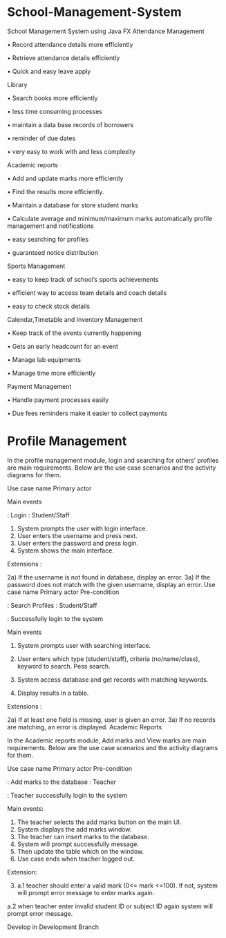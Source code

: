 # School-Management-System
School Management System using Java FX
Attendance Management

•	Record attendance details more efficiently

•	Retrieve attendance details efficiently

•	Quick and easy leave apply




Library

•	Search books more efficiently

•	less time consuming processes

•	maintain a data base records of borrowers

•	reminder of due dates

•	very easy to work with and less complexity


Academic reports

•	Add and update marks more efficiently

•	Find the results more efficiently.

•	Maintain a database for store student marks

•	Calculate average and minimum/maximum marks automatically
profile management and notifications

•	easy searching for profiles

•	guaranteed notice distribution


Sports Management

•	easy to keep track of school’s sports achievements

•	efficient way to access team details and coach details

•	easy to check stock details


Calendar,Timetable and Inventory Management

•	Keep track of the events currently happening

•	Gets an early headcount for an event

•	Manage lab equipments

•	Manage time more efficiently


Payment Management

•	Handle payment processes easily

•	Due fees reminders make it easier to collect payments
# Profile Management

In the profile management module, login and searching for others’ profiles are main requirements.
Below are the use case scenarios and the activity diagrams for them.
 

Use case name
Primary actor

Main events
 


: Login
: Student/Staff

 

1)	System prompts the user with login interface.
2)	User enters the username and press next.
3)	User enters the password and press login.
4)	System shows the main interface.

Extensions :

2a) If the username is not found in database, display an error.
3a) If the password does not match with the given username, display an error.
Use case name Primary actor Pre-condition
 


: Search Profiles
: Student/Staff

: Successfully login to the system

 

Main events
 

1)	System prompts user with searching interface.

2)	User enters which type (student/staff), criteria (no/name/class), keyword to search. Pess search.

3)	System access database and get records with matching keywords.
4)	Display results in a table.

Extensions :

2a) If at least one field is missing, user is given an error.
3a) If no records are matching, an error is displayed.
Academic Reports

In the Academic reports module, Add marks and View marks are main requirements. Below are the use case scenarios and the activity diagrams for them.
 

Use case name
Primary actor
Pre-condition
 


: Add marks to the database
: Teacher

: Teacher successfully login to the system

 

Main events:	
1)	The teacher selects the add marks button on the main UI.
2)	System displays the add marks window.
3)	The teacher can insert marks to the database.
4)	System will prompt successfully message.
5)	Then update the table which on the window.
6)	Use case ends when teacher logged out.

Extension:

3)	a.1 teacher should enter a valid mark (0<= mark <=100). If not, system will prompt error message to enter marks again.

a.2 when teacher enter invalid student ID or subject ID again system will prompt error message.

Develop in Development Branch
